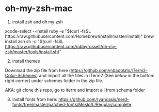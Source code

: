 # oh-my-zsh-mac

1) install zsh and oh my zsh

xcode-select --install
ruby -e "$(curl -fsSL https://raw.githubusercontent.com/Homebrew/install/master/install)"
brew install zsh
sh -c "$(curl -fsSL https://raw.githubusercontent.com/robbyrussell/oh-my-zsh/master/tools/install.sh)"

2) install themes

Download the zip file from here (https://github.com/mbadolato/iTerm2-Color-Schemes) and import all the files in iTerm2 (See below in the bottom right corner) under schemes folder in the zip file.

AKA: git clone this repo, go to iterm and import all from schema folder

3) Install fonts from here:
https://github.com/ryanoasis/nerd-fonts/tree/master/patched-fonts/Meslo/L/Regular/complete

